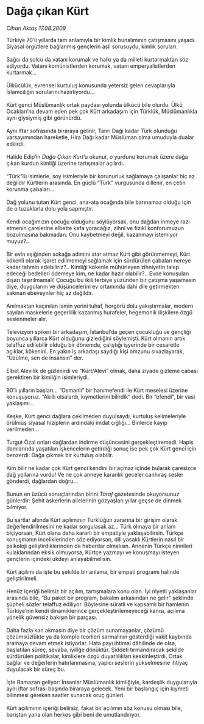 # Dağa çıkan Kürt

*Cihan Aktaş 17.08.2009*

<div class="taraf_structure_2col_1zq">
<div class="margen_n">



 <p>Türkiye 70’li yıllarda tam anlamıyla bir kimlik bunalımının çatışmasını yaşadı. Siyasal örgütlere bağlanmış gençlerin asli sorusuydu, kimlik soruları. <br/><br/>Sağcı da solcu da vatanı korumak ve halkı ya da milleti kurtarmaktan söz ediyordu. Vatanı komünistlerden korumak, vatanı emperyalistlerden kurtarmak... <br/><br/>Ülkücülük, evrensel kurtuluş konusunda yetersiz gelen cevaplarıyla İslamcılığın sorularını hazırlıyordu... <br/><br/>Kürt genci Müslümanlık ortak paydası yolunda ülkücü bile olurdu. Ülkü Ocakları’na devam eden pek çok Kürt arkadaşım için Türklük, Müslümanlıkla aynı giysiymiş gibi görünürdü. <br/><br/>Aynı iftar sofrasında biraraya gelinir, Tanrı Dağı kadar Türk olunduğu varsayımından hareketle, Hira Dağı kadar Müslüman olma umuduyla dualar edilirdi. <br/><br/>Halide Edip’in <i>Dağa Çıkan Kurt</i>’u okunur, o yurdunu korumak üzere dağa çıkan kurdun kimliği üzerine tartışmalar açılırdı. <br/><br/>“Türk”lü isimlerle, soy isimleriyle bir korunurluk sağlamaya çalışanlar hiç az değildir Kürtlerin arasında. En güçlü “Türk” vurgusunda dillenir, en çetin korunma çabaları... <br/><br/>Dağ yolunu tutan Kürt genci, ana-ata ocağında bile barınamaz olduğu için de o tuzaklarla dolu yola sapmıştır. <br/><br/>Kendi ocağımızın çocuğu olduğunu söylüyorsak, onu dağdan inmeye razı etmenin çarelerine elbette kafa yoracağız, zihnî ve fizikî konforumuzun bozulmasına bakmadan. Onu kaybetmeyi değil, kazanmayı istemiyor muyuz?.. <br/><br/>Bir evin eşiğinden sokağa adımını atar atmaz Kürt gibi görünmemeyi, Kürt kökenli olarak işaret edilmemeyi sağlamak için sürdürülen çabaları nereye kadar tahmin edebiliriz?.. Kimliği kökenle mühürleyen zihniyetin talep edeceği bedelleri ödemeye kim, ne kadar hazır olabilir?.. Evde konuşulan dışarı taşırılmamalı! Çocuğu bu ikili terbiye yüzünden bir çatışma yaşamasın diye, duygularını ve düşüncelerini ev ortamında dahi dile getirmekten sakınan ebeveynler hiç az değildir. <br/><br/>Anılmaktan kaçınılan ismin yerini tuhaf, horgörü dolu yakıştırmalar, modern sayılan maskelerle geçerlilik kazanmış hurafeler, hegemonik ilişkilere özgü seslenmeler alır. <br/><br/>Televizyon spikeri bir arkadaşım, İstanbul’da geçen çocukluğu ve gençliği boyunca yıllarca Kürt olduğunu gizlediğini söylemişti. Kürt olmanın artık telaffuz edilebilir olduğu bir dönemde, çalıştığı işyerinde bir cesaretle açıklar, kökenini. En yakın iş arkadaşı saydığı kişi omzunu sıvazlayarak, “Üzülme, sen de insansın” der. <br/><br/>Elbet Alevilik de gizlenirdi ve “Kürt/Alevi” olmak, daha ziyade gizleme çabası gerektiren bir kimliğin isimleriydi. <br/><br/>90’lı yılların başları... “Osmanlı” bir hanımefendi ile Kürt meselesi üzerine konuşuyoruz. “Akıllı olsalardı, kıymetlerini bilirdik” dedi. Bir “efendi”, bir vasi yaklaşımı... <br/><br/>Keşke, Kürt genci dağlara çekilmeden duyulsaydı, kurtuluş kelimeleriyle örülmüş siyasal hiziplerin ardındaki imdat çığlığı... Binlerce kayıp verilmeden... <br/><br/>Turgut Özal onları dağlardan indirme düşüncesini gerçekleştiremedi. Hapis damlarında yaşatılan işkencelerin getirdiği sonuç ise pek çok Kürt genci için benzerdi: Dağa çıkmak bir kurtuluş olabilir. <br/><br/>Kim bilir ne kadar çok Kürt genci kendini bir açmaz içinde bularak çaresizce dağ yollarına vurdu! Ve ne çok anneye karanlık geceler canhıraş sesler gönderdi, dağlardan doğru... <br/><br/>Bunun en üzücü sonuçlarından birini <i>Taraf</i> gazetesinde okuyorsunuz günlerdir: Şehit askerlerin ailelerinin gözyaşları yıllar geçse de dinmek bilmiyor. <br/><br/>Bu şartlar altında Kürt açılımının Türklüğün zararına bir girişim olarak değerlendirilmesini ne kadar sorgulasak az... Türk olmaya bir anlam biçiyorsan, Kürt olana daha kararlı bir empatiyle yaklaşabilirsin. Türkçe konuşmanın inceliklerinden söz ediyorsan, dili yasaklı Kürtlerin nasıl bir psikoloji geliştirdiklerinden de haberdar olmalısın. Annenin Türkçe ninnileri kulaklarından eksik olmuyorsa, Kürtçe yazmayı ve konuşmayı isteyen gençlerin içindeki ukdeyi anlayabilmelisin. <br/><br/>Kürt açılımı da işte bu şekilde bir anlama, bir empati programı halinde geliştirilmeli. <br/><br/>Henüz içeriği belirsiz bir açılım, tartışmalara konu olan. İyi niyetli yaklaşanlar arasında bile, “Bu paket bir program, bakalım arkasından ne gelir” şeklinde şüpheli sözler telaffuz ediliyor. Böylesine süratli ve kapsamlı bir hamlenin Türkiye’nin kendi dinamiklerince gerçekleştirilemeyeceği kanısı, açılıma yönelik güvensiz bakışın bir parçası. <br/><br/>Daha fazla kan akmasın diye bir çözüm sunamayanlar, çözümü çözümsüzlükte ya da komplo teorileri sarmalının gösterdiği vakit kaybında aramaya devam etmek istiyorlar. Hata payı ihtimal dâhilinde de olsa, başlatılan süreç, sevaba, iyiliğe dönüktür. Şiddeti tırmandıracak şekilde sürdürülen politikalar, kimliklere özgü duyarlılıkları keskinleştirdi. Ortak bağlar ve değerlerin hatırlanmasına, yapıcı seslerin yükselmesine ihtiyaç duyulacak bir süreç bu. <br/><br/>İşte Ramazan geliyor: İnsanlar Müslümanlık kimliğiyle, kardeşlik duygularıyla aynı iftar sofrası başında biraraya gelecek. Yeni bir başlangıç için kıymeti bilinmesi gereken saatler sunacak oruç günleri. <br/><br/>Kürt açılımının içeriği belirsiz; fakat bir açılımın söz konusu olması bile, barıştan yana olan herkes gibi beni de umutlandırıyor.</p>
<br/>
<br/>
<br/>



<br/>


<div id="taraf_not">
</div>

</div>


</div>
